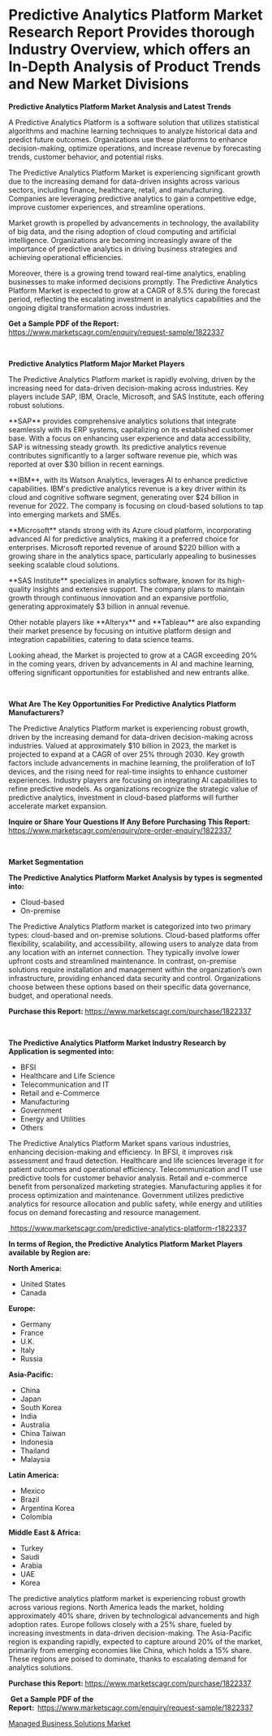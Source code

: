 <p><h1>Predictive Analytics Platform Market Research Report Provides thorough Industry Overview, which offers an In-Depth Analysis of Product Trends and New Market Divisions</h1></p><p><strong>Predictive Analytics Platform Market Analysis and Latest Trends</strong></p>
<p><p>A Predictive Analytics Platform is a software solution that utilizes statistical algorithms and machine learning techniques to analyze historical data and predict future outcomes. Organizations use these platforms to enhance decision-making, optimize operations, and increase revenue by forecasting trends, customer behavior, and potential risks. </p><p>The Predictive Analytics Platform Market is experiencing significant growth due to the increasing demand for data-driven insights across various sectors, including finance, healthcare, retail, and manufacturing. Companies are leveraging predictive analytics to gain a competitive edge, improve customer experiences, and streamline operations. </p><p>Market growth is propelled by advancements in technology, the availability of big data, and the rising adoption of cloud computing and artificial intelligence. Organizations are becoming increasingly aware of the importance of predictive analytics in driving business strategies and achieving operational efficiencies. </p><p>Moreover, there is a growing trend toward real-time analytics, enabling businesses to make informed decisions promptly. The Predictive Analytics Platform Market is expected to grow at a CAGR of 8.5% during the forecast period, reflecting the escalating investment in analytics capabilities and the ongoing digital transformation across industries.</p></p>
<p><strong>Get a Sample PDF of the Report:&nbsp;</strong> <a href="https://www.marketscagr.com/enquiry/request-sample/1822337?utm_campaign=2114&utm_medium=2&utm_source=Github&utm_content=ia&utm_term=09032025&utm_id=predictive-analytics-platform">https://www.marketscagr.com/enquiry/request-sample/1822337</a></p>
<p>&nbsp;</p>
<p><strong>Predictive Analytics Platform Major Market Players</strong></p>
<p><p>The Predictive Analytics Platform market is rapidly evolving, driven by the increasing need for data-driven decision-making across industries. Key players include SAP, IBM, Oracle, Microsoft, and SAS Institute, each offering robust solutions.</p><p>**SAP** provides comprehensive analytics solutions that integrate seamlessly with its ERP systems, capitalizing on its established customer base. With a focus on enhancing user experience and data accessibility, SAP is witnessing steady growth. Its predictive analytics revenue contributes significantly to a larger software revenue pie, which was reported at over $30 billion in recent earnings.</p><p>**IBM**, with its Watson Analytics, leverages AI to enhance predictive capabilities. IBM's predictive analytics revenue is a key driver within its cloud and cognitive software segment, generating over $24 billion in revenue for 2022. The company is focusing on cloud-based solutions to tap into emerging markets and SMEs.</p><p>**Microsoft** stands strong with its Azure cloud platform, incorporating advanced AI for predictive analytics, making it a preferred choice for enterprises. Microsoft reported revenue of around $220 billion with a growing share in the analytics space, particularly appealing to businesses seeking scalable cloud solutions.</p><p>**SAS Institute** specializes in analytics software, known for its high-quality insights and extensive support. The company plans to maintain growth through continuous innovation and an expansive portfolio, generating approximately $3 billion in annual revenue.</p><p>Other notable players like **Alteryx** and **Tableau** are also expanding their market presence by focusing on intuitive platform design and integration capabilities, catering to data science teams.</p><p>Looking ahead, the Market is projected to grow at a CAGR exceeding 20% in the coming years, driven by advancements in AI and machine learning, offering significant opportunities for established and new entrants alike.</p></p>
<p>&nbsp;</p>
<p><strong>What Are The Key Opportunities For Predictive Analytics Platform Manufacturers?</strong></p>
<p><p>The Predictive Analytics Platform market is experiencing robust growth, driven by the increasing demand for data-driven decision-making across industries. Valued at approximately $10 billion in 2023, the market is projected to expand at a CAGR of over 25% through 2030. Key growth factors include advancements in machine learning, the proliferation of IoT devices, and the rising need for real-time insights to enhance customer experiences. Industry players are focusing on integrating AI capabilities to refine predictive models. As organizations recognize the strategic value of predictive analytics, investment in cloud-based platforms will further accelerate market expansion.</p></p>
<p><strong>Inquire or Share Your Questions If Any Before Purchasing This Report:</strong> <a href="https://www.marketscagr.com/enquiry/pre-order-enquiry/1822337?utm_campaign=2114&utm_medium=2&utm_source=Github&utm_content=ia&utm_term=09032025&utm_id=predictive-analytics-platform">https://www.marketscagr.com/enquiry/pre-order-enquiry/1822337</a></p>
<p>&nbsp;</p>
<p><strong>Market Segmentation</strong></p>
<p><strong>The Predictive Analytics Platform Market Analysis by types is segmented into:</strong></p>
<p><ul><li>Cloud-based</li><li>On-premise</li></ul></p>
<p><p>The Predictive Analytics Platform market is categorized into two primary types: cloud-based and on-premise solutions. Cloud-based platforms offer flexibility, scalability, and accessibility, allowing users to analyze data from any location with an internet connection. They typically involve lower upfront costs and streamlined maintenance. In contrast, on-premise solutions require installation and management within the organization’s own infrastructure, providing enhanced data security and control. Organizations choose between these options based on their specific data governance, budget, and operational needs.</p></p>
<p><strong>Purchase this Report:&nbsp;</strong><a href="https://www.marketscagr.com/purchase/1822337?utm_campaign=2114&utm_medium=2&utm_source=Github&utm_content=ia&utm_term=09032025&utm_id=predictive-analytics-platform">https://www.marketscagr.com/purchase/1822337</a></p>
<p>&nbsp;</p>
<p><strong>The Predictive Analytics Platform Market Industry Research by Application is segmented into:</strong></p>
<p><ul><li>BFSI</li><li>Healthcare and Life Science</li><li>Telecommunication and IT</li><li>Retail and e-Commerce</li><li>Manufacturing</li><li>Government</li><li>Energy and Utilities</li><li>Others</li></ul></p>
<p><p>The Predictive Analytics Platform Market spans various industries, enhancing decision-making and efficiency. In BFSI, it improves risk assessment and fraud detection. Healthcare and life sciences leverage it for patient outcomes and operational efficiency. Telecommunication and IT use predictive tools for customer behavior analysis. Retail and e-commerce benefit from personalized marketing strategies. Manufacturing applies it for process optimization and maintenance. Government utilizes predictive analytics for resource allocation and public safety, while energy and utilities focus on demand forecasting and resource management.</p></p>
<p><a href="https://www.marketscagr.com/predictive-analytics-platform-r1822337?utm_campaign=2114&utm_medium=2&utm_source=Github&utm_content=ia&utm_term=09032025&utm_id=predictive-analytics-platform">&nbsp;https://www.marketscagr.com/predictive-analytics-platform-r1822337</a></p>
<p><strong>In terms of Region, the Predictive Analytics Platform Market Players available by Region are:</strong></p>
<p>
    <p> <strong> North America: </strong>
        <ul>
            <li>United States</li>
            <li>Canada</li>
        </ul>
        </p> 
    <p> <strong> Europe: </strong>
        <ul>
            <li>Germany</li>
            <li>France</li>
            <li>U.K.</li>
            <li>Italy</li>
            <li>Russia</li>
        </ul>
        </p> 
    <p> <strong> Asia-Pacific: </strong>
        <ul>
            <li>China</li>
            <li>Japan</li>
            <li>South Korea</li>
            <li>India</li>
            <li>Australia</li>
            <li>China Taiwan</li>
            <li>Indonesia</li>
            <li>Thailand</li>
            <li>Malaysia</li>
        </ul>
        </p> 
    <p> <strong> Latin America: </strong>
        <ul>
            <li>Mexico</li>
            <li>Brazil</li>
            <li>Argentina Korea</li>
            <li>Colombia</li>
        </ul>
        </p> 
    <p> <strong> Middle East & Africa: </strong>
        <ul>
            <li>Turkey</li>
            <li>Saudi</li>
            <li>Arabia</li>
            <li>UAE</li>
            <li>Korea</li>
        </ul>
    </p>
    </p>
<p><p>The predictive analytics platform market is experiencing robust growth across various regions. North America leads the market, holding approximately 40% share, driven by technological advancements and high adoption rates. Europe follows closely with a 25% share, fueled by increasing investments in data-driven decision-making. The Asia-Pacific region is expanding rapidly, expected to capture around 20% of the market, primarily from emerging economies like China, which holds a 15% share. These regions are poised to dominate, thanks to escalating demand for analytics solutions.</p></p>
<p><strong>Purchase this Report: </strong><a href="https://www.marketscagr.com/purchase/1822337?utm_campaign=2114&utm_medium=2&utm_source=Github&utm_content=ia&utm_term=09032025&utm_id=predictive-analytics-platform">https://www.marketscagr.com/purchase/1822337</a></p>
<p>&nbsp;<strong>Get a Sample PDF of the Report:&nbsp;&nbsp;</strong><a href="https://www.marketscagr.com/enquiry/request-sample/1822337?utm_campaign=2114&utm_medium=2&utm_source=Github&utm_content=ia&utm_term=09032025&utm_id=predictive-analytics-platform">https://www.marketscagr.com/enquiry/request-sample/1822337</a></p>
<p><strong></strong></p>
<p><p><a href="https://github.com/tamvrosiya/Market-Research-Report-List-6/blob/main/managed-business-solutions-market.md?utm_campaign=2114&utm_medium=2&utm_source=Github&utm_content=ia&utm_term=09032025&utm_id=predictive-analytics-platform">Managed Business Solutions Market</a></p></p>